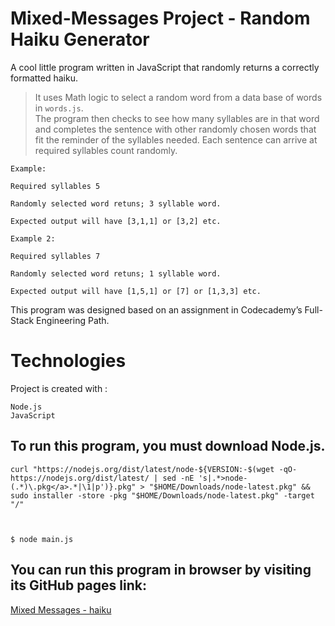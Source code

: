 # Mixed-Messages Project - Random Haiku Generator


A cool little  program written in JavaScript that randomly returns a correctly formatted haiku. 

>It uses Math logic to select a random word from a data base of words in  `words.js`.  
The program then checks to see how many syllables are in that word and completes the sentence with other randomly chosen words that fit the reminder of the syllables needed. Each sentence can arrive at required syllables count randomly.

```
Example: 

Required syllables 5

Randomly selected word retuns; 3 syllable word.

Expected output will have [3,1,1] or [3,2] etc.

Example 2: 

Required syllables 7

Randomly selected word retuns; 1 syllable word.

Expected output will have [1,5,1] or [7] or [1,3,3] etc. 

```

This program was designed based on an assignment in Codecademy’s Full-Stack Engineering Path.






# Technologies
Project is created with :
```
Node.js
JavaScript
```
## To run this program, you must download Node.js.
```
curl "https://nodejs.org/dist/latest/node-${VERSION:-$(wget -qO- https://nodejs.org/dist/latest/ | sed -nE 's|.*>node-(.*)\.pkg</a>.*|\1|p')}.pkg" > "$HOME/Downloads/node-latest.pkg" && sudo installer -store -pkg "$HOME/Downloads/node-latest.pkg" -target "/"



$ node main.js
```

## You can run this program in browser by visiting its GitHub pages link:
[Mixed Messages - haiku](https://windserenity.github.io/Mixed-Messages-Codecademy/
) 
